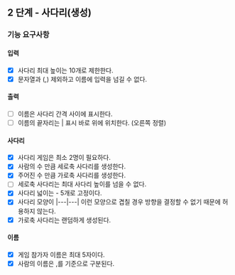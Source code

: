 ## 2 단계 - 사다리(생성)

### 기능 요구사항

#### 입력

* [x] 사다리 최대 높이는 10개로 제한한다.
* [x] 문자열과 (,) 제외하고 이름에 입력을 넘길 수 없다.

#### 출력

* [ ] 이름은 사다리 간격 사이에 표시한다.
* [ ] 이름의 끝자리는 | 표시 바로 위에 위치한다. (오른쪽 정렬)

#### 사다리

* [x] 사다리 게임은 최소 2명이 필요하다.
* [x] 사람의 수 만큼 세로축 사다리를 생성한다.
* [x] 주어진 수 만큼 가로축 사다리를 생성한다.
* [ ] 세로축 사다리는 최대 사다리 높이를 넘을 수 없다.
* [x] 사다리 넓이는 - 5개로 고정이다.
* [x] 사다리 모양이 |---|---| 이런 모양으로 겹칠 경우 방향을 결정할 수 없기 때문에 허용하지 않는다.
* [x] 가로축 사다리는 랜덤하게 생성된다.

#### 이름

* [x] 게임 참가자 이름은 최대 5자이다.
* [x] 사람의 이름은 ,를 기준으로 구분된다.